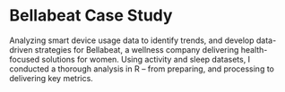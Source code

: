 # Bellabeat Case Study
Analyzing smart device usage data to identify trends, and develop data-driven strategies for Bellabeat, a wellness company delivering health-focused solutions for women.
Using activity and sleep datasets, I conducted a thorough analysis in R – from preparing, and processing to delivering key metrics.

